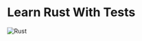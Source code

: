 # Learn Rust With Tests
![Rust](https://github.com/pavansoundara/learn-rust-with-tests/workflows/Rust/badge.svg)
